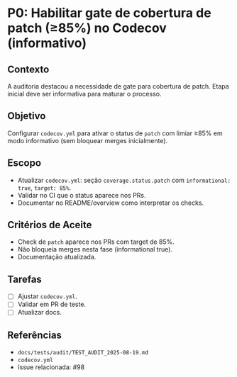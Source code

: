 # P0: Habilitar gate de cobertura de patch (≥85%) no Codecov (informativo)

## Contexto
A auditoria destacou a necessidade de gate para cobertura de patch. Etapa inicial deve ser informativa para maturar o processo.

## Objetivo
Configurar `codecov.yml` para ativar o status de `patch` com limiar ≥85% em modo informativo (sem bloquear merges inicialmente).

## Escopo
- Atualizar `codecov.yml`: seção `coverage.status.patch` com `informational: true`, `target: 85%`.
- Validar no CI que o status aparece nos PRs.
- Documentar no README/overview como interpretar os checks.

## Critérios de Aceite
- Check de `patch` aparece nos PRs com target de 85%.
- Não bloqueia merges nesta fase (informational true).
- Documentação atualizada.

## Tarefas
- [ ] Ajustar `codecov.yml`.
- [ ] Validar em PR de teste.
- [ ] Atualizar docs.

## Referências
- `docs/tests/audit/TEST_AUDIT_2025-08-19.md`
- `codecov.yml`
- Issue relacionada: #98
